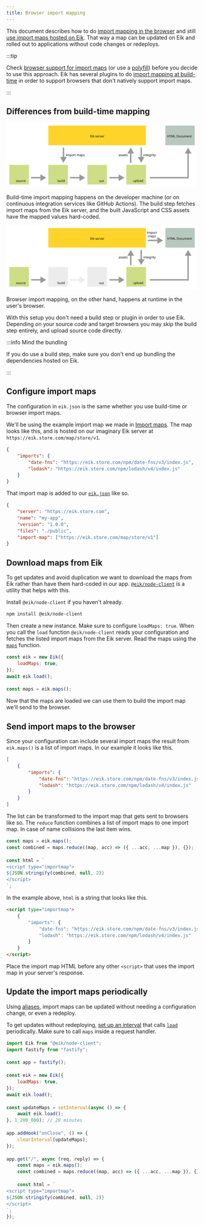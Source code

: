 ```yaml
---
title: Browser import mapping
---
```


This document describes how to do [import mapping in the browser](https://developer.mozilla.org/en-US/docs/Web/HTML/Element/script/type/importmap#description) and still [use import maps hosted on Eik](/docs/dependencies/import-maps). That way a map can be updated on Eik and rolled out to applications without code changes or redeploys.

:::tip

Check [browser support for import maps](https://caniuse.com/mdn-html_elements_script_type_importmap) (or use a [polyfill](https://github.com/guybedford/es-module-shims#readme)) before you decide to use this approach. Eik has several plugins to do [import mapping at build-time](/docs/introduction/workflow#build-time-import-mapping) in order to support browsers that don't natively support import maps.

:::

## Differences from build-time mapping

![Workflow of build-time import mapping, from source code to running in the browser.](/img/workflow_ahead_of_time_mapping.min.svg)

Build-time import mapping happens on the developer machine (or on continuous integration services like GitHub Actions). The build step fetches import maps from the Eik server, and the built JavaScript and CSS assets have the mapped values hard-coded.

![Workflow when using browser import mapping](/img/workflow_browser_mapping.min.svg)

Browser import mapping, on the other hand, happens at runtime in the user's browser.

With this setup you don't need a build step or plugin in order to use Eik. Depending on your source code and target browsers you may skip the build step entirely, and upload source code directly.

:::info Mind the bundling

If you do use a build step, make sure you don't end up bundling the dependencies hosted on Eik.

:::

## Configure import maps

The configuration in `eik.json` is the same whether you use build-time or browser import maps.

We'll be using the example import map we made in [Import maps](/docs/dependencies/import-maps). The map looks like this, and is hosted on our imaginary Eik server at `https://eik.store.com/map/store/v1`.

```json
{
	"imports": {
		"date-fns": "https://eik.store.com/npm/date-fns/v3/index.js",
		"lodash": "https://eik.store.com/npm/lodash/v4/index.js"
	}
}
```

That import map is added to our [`eik.json`](/docs/reference/eik-json#import-map) like so.

```json
{
	"server": "https://eik.store.com",
	"name": "my-app",
	"version": "1.0.0",
	"files": "./public",
	"import-map": ["https://eik.store.com/map/store/v1"]
}
```

## Download maps from Eik

To get updates and avoid duplication we want to download the maps from Eik rather than have them hard-coded in our app. [`@eik/node-client`](/docs/reference/at-eik-node-client) is a utility that helps with this.

Install `@eik/node-client` if you haven't already.

```sh
npm install @eik/node-client
```

Then create a new instance. Make sure to configure `loadMaps: true`. When you call the `load` function `@eik/node-client` reads your configuration and fetches the listed import maps from the Eik server. Read the maps using the [`maps`](/docs/reference/at-eik-node-client#maps) function.

```js
const eik = new Eik({
	loadMaps: true,
});
await eik.load();

const maps = eik.maps();
```

Now that the maps are loaded we can use them to build the import map we'll send to the browser.

## Send import maps to the browser

Since your configuration can include several import maps the result from `eik.maps()` is a list of import maps. In our example it looks like this.

```json
[
	{
		"imports": {
			"date-fns": "https://eik.store.com/npm/date-fns/v3/index.js",
			"lodash": "https://eik.store.com/npm/lodash/v4/index.js"
		}
	}
]
```

The list can be transformed to the import map that gets sent to browsers like so. The `reduce` function combines a list of import maps to one import map. In case of name collisions the last item wins.

```js
const maps = eik.maps();
const combined = maps.reduce((map, acc) => ({ ...acc, ...map }), {});

const html = `
<script type="importmap">
${JSON.stringify(combined, null, 2)}
</script>
`;
```

In the example above, `html` is a string that looks like this.

```html
<script type="importmap">
	{
		"imports": {
			"date-fns": "https://eik.store.com/npm/date-fns/v3/index.js",
			"lodash": "https://eik.store.com/npm/lodash/v4/index.js"
		}
	}
</script>
```

Place the import map HTML before any other `<script>` that uses the import map in your server's response.

## Update the import maps periodically

Using [aliases](/docs/dependencies/import-maps#update-your-import-map), import maps can be updated without needing a configuration change, or even a redeploy.

To get updates without redeploying, [set up an interval](https://developer.mozilla.org/en-US/docs/Web/API/setInterval) that calls [`load`](/docs/reference/at-eik-node-client#async-load) periodically. Make sure to call `maps` inside a request handler.

```js
import Eik from "@eik/node-client";
import fastify from "fastify";

const app = fastify();

const eik = new Eik({
	loadMaps: true,
});
await eik.load();

const updateMaps = setInterval(async () => {
	await eik.load();
}, 1_200_000); // 20 minutes

app.addHook("onClose", () => {
	clearInterval(updateMaps);
});

app.get("/", async (req, reply) => {
	const maps = eik.maps();
	const combined = maps.reduce((map, acc) => ({ ...acc, ...map }), {});

	const html = `
<script type="importmap">
${JSON.stringify(combined, null, 2)}
</script>
`;
});
```
